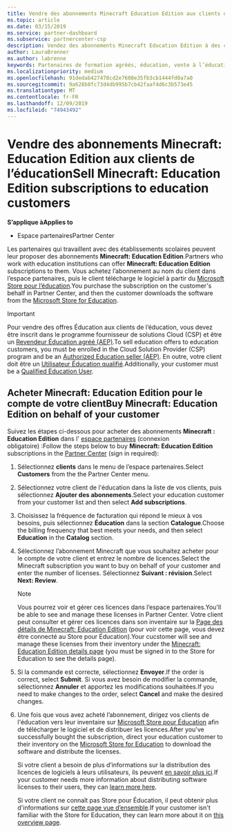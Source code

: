 ```yaml
---
title: Vendre des abonnements Minecraft Education Edition aux clients de l’éducation
ms.topic: article
ms.date: 03/15/2019
ms.service: partner-dashboard
ms.subservice: partnercenter-csp
description: Vendez des abonnements Minecraft Education Edition à des clients de formation qualifiés qui pourront ensuite les télécharger à partir du Microsoft Education Store.
author: LauraBrenner
ms.author: labrenne
keywords: Partenaires de formation agréés, éducation, vente à l’éducation, écoles
ms.localizationpriority: medium
ms.openlocfilehash: 91dedab427478cd2e7608e35fb3cb1444fd0a7a0
ms.sourcegitcommit: 9a628b8fc73d4db995b7cb42faaf4d6c3b573e45
ms.translationtype: MT
ms.contentlocale: fr-FR
ms.lasthandoff: 12/09/2019
ms.locfileid: "74943492"
---
```

# <a name="sell-minecraft-education-edition-subscriptions-to-education-customers"></a><span data-ttu-id="d6849-104">Vendre des abonnements Minecraft: Education Edition aux clients de l’éducation</span><span class="sxs-lookup"><span data-stu-id="d6849-104">Sell Minecraft: Education Edition subscriptions to education customers</span></span>

<span data-ttu-id="d6849-105">**S’applique à**</span><span class="sxs-lookup"><span data-stu-id="d6849-105">**Applies to**</span></span>

-  <span data-ttu-id="d6849-106">Espace partenaires</span><span class="sxs-lookup"><span data-stu-id="d6849-106">Partner Center</span></span>

<span data-ttu-id="d6849-107">Les partenaires qui travaillent avec des établissements scolaires peuvent leur proposer des abonnements **Minecraft: Education Edition**.</span><span class="sxs-lookup"><span data-stu-id="d6849-107">Partners who work with education institutions can offer **Minecraft: Education Edition** subscriptions to them.</span></span> <span data-ttu-id="d6849-108">Vous achetez l’abonnement au nom du client dans l’espace partenaires, puis le client télécharge le logiciel à partir du [Microsoft Store pour l’éducation](https://educationstore.microsoft.com).</span><span class="sxs-lookup"><span data-stu-id="d6849-108">You purchase the subscription on the customer's behalf in Partner Center, and then the customer downloads the software from the [Microsoft Store for Education](https://educationstore.microsoft.com).</span></span> 

>[!IMPORTANT]
><span data-ttu-id="d6849-109">Pour vendre des offres Éducation aux clients de l’éducation, vous devez être inscrit dans le programme fournisseur de solutions Cloud (CSP) et être un [Revendeur Éducation agréé (AEP)](https://www.mepn.com).</span><span class="sxs-lookup"><span data-stu-id="d6849-109">To sell education offers to education customers, you must be enrolled in the Cloud Solution Provider (CSP) program and be an [Authorized Education seller (AEP)](https://www.mepn.com).</span></span> <span data-ttu-id="d6849-110">En outre, votre client doit être un [Utilisateur Éducation qualifié](https://www.microsoftvolumelicensing.com/DocumentSearch.aspx?Mode=3&DocumentTypeId=7).</span><span class="sxs-lookup"><span data-stu-id="d6849-110">Additionally, your customer must be a [Qualified Education User](https://www.microsoftvolumelicensing.com/DocumentSearch.aspx?Mode=3&DocumentTypeId=7).</span></span>  

 
## <a name="buy-minecraft-education-edition-on-behalf-of-your-customer"></a><span data-ttu-id="d6849-111">Acheter **Minecraft: Education Edition** pour le compte de votre client</span><span class="sxs-lookup"><span data-stu-id="d6849-111">Buy **Minecraft: Education Edition** on behalf of your customer</span></span>

<span data-ttu-id="d6849-112">Suivez les étapes ci-dessous pour acheter des abonnements **Minecraft : Education Edition** dans l' [espace partenaires](https://partnercenter.microsoft.com/pcv/dashboard/overview
) (connexion obligatoire) :</span><span class="sxs-lookup"><span data-stu-id="d6849-112">Follow the steps below to buy **Minecraft: Education Edition** subscriptions in the [Partner Center](https://partnercenter.microsoft.com/pcv/dashboard/overview
) (sign in required):</span></span>

  1.  <span data-ttu-id="d6849-113">Sélectionnez **clients** dans le menu de l’espace partenaires.</span><span class="sxs-lookup"><span data-stu-id="d6849-113">Select **Customers** from the the Partner Center menu.</span></span>
  
  2.  <span data-ttu-id="d6849-114">Sélectionnez votre client de l'éducation dans la liste de vos clients, puis sélectionnez **Ajouter des abonnements**.</span><span class="sxs-lookup"><span data-stu-id="d6849-114">Select your education customer from your customer list and then select **Add subscriptions**.</span></span>
  
  3.  <span data-ttu-id="d6849-115">Choisissez la fréquence de facturation qui répond le mieux à vos besoins, puis sélectionnez **Éducation** dans la section **Catalogue**.</span><span class="sxs-lookup"><span data-stu-id="d6849-115">Choose the billing frequency that best meets your needs, and then select **Education** in the **Catalog** section.</span></span>

  4.  <span data-ttu-id="d6849-116">Sélectionnez l’abonnement Minecraft que vous souhaitez acheter pour le compte de votre client et entrez le nombre de licences.</span><span class="sxs-lookup"><span data-stu-id="d6849-116">Select the Minecraft subscription you want to buy on behalf of your customer and enter the number of licenses.</span></span> <span data-ttu-id="d6849-117">Sélectionnez **Suivant : révision**.</span><span class="sxs-lookup"><span data-stu-id="d6849-117">Select **Next: Review**.</span></span>

      >[!NOTE]
      ><span data-ttu-id="d6849-118">Vous pourrez voir et gérer ces licences dans l’espace partenaires.</span><span class="sxs-lookup"><span data-stu-id="d6849-118">You'll be able to see and manage these licenses in Partner Center.</span></span> <span data-ttu-id="d6849-119">Votre client peut consulter et gérer ces licences dans son inventaire sur la [Page des détails de Minecraft: Education Edition](https://educationstore.microsoft.com/store/details/minecraft-education-edition/9nblggh4r2r6) (pour voir cette page, vous devez être connecté au Store pour Éducation).</span><span class="sxs-lookup"><span data-stu-id="d6849-119">Your cucstomer will see and manage these licenses from their inventory under the [Minecraft: Education Edition details page](https://educationstore.microsoft.com/store/details/minecraft-education-edition/9nblggh4r2r6) (you must be signed in to the Store for Education to see the details page).</span></span> 

  5.  <span data-ttu-id="d6849-120">Si la commande est correcte, sélectionnez **Envoyer**.</span><span class="sxs-lookup"><span data-stu-id="d6849-120">If the order is correct, select **Submit**.</span></span> <span data-ttu-id="d6849-121">Si vous avez besoin de modifier la commande, sélectionnez **Annuler** et apportez les modifications souhaitées.</span><span class="sxs-lookup"><span data-stu-id="d6849-121">If you need to make changes to the order, select **Cancel** and make the desired changes.</span></span>   

  6.  <span data-ttu-id="d6849-122">Une fois que vous avez acheté l’abonnement, dirigez vos clients de l'éducation vers leur inventaire sur [Microsoft Store pour Éducation](https://educationstore.microsoft.com) afin de télécharger le logiciel et de distribuer les licences.</span><span class="sxs-lookup"><span data-stu-id="d6849-122">After you've successfully bought the subscription, direct your education customer to their inventory on the [Microsoft Store for Education](https://educationstore.microsoft.com) to download the software and distribute the licenses.</span></span>

      <span data-ttu-id="d6849-123">Si votre client a besoin de plus d’informations sur la distribution des licences de logiciels à leurs utilisateurs, ils peuvent [en savoir plus ici](https://docs.microsoft.com/education/windows/school-get-minecraft#distribute-minecraft).</span><span class="sxs-lookup"><span data-stu-id="d6849-123">If your customer needs more information about distributing software licenses to their users, they can [learn more here](https://docs.microsoft.com/education/windows/school-get-minecraft#distribute-minecraft).</span></span>  
  
      <span data-ttu-id="d6849-124">Si votre client ne connaît pas Store pour Éducation, il peut obtenir plus d'informations sur [cette page vue d’ensemble](https://docs.microsoft.com/microsoft-store/windows-store-for-business-overview).</span><span class="sxs-lookup"><span data-stu-id="d6849-124">If your customer isn't familiar with the Store for Education, they can learn more about it on [this overview page](https://docs.microsoft.com/microsoft-store/windows-store-for-business-overview).</span></span>  

      

